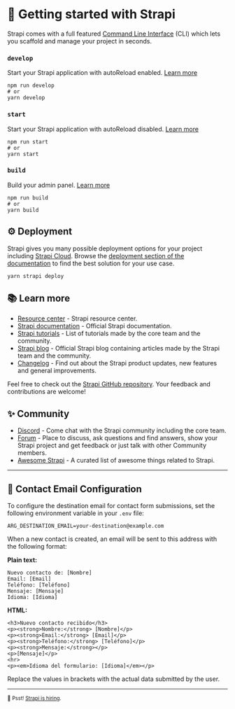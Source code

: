 # 🚀 Getting started with Strapi

Strapi comes with a full featured [Command Line Interface](https://docs.strapi.io/dev-docs/cli) (CLI) which lets you scaffold and manage your project in seconds.

### `develop`

Start your Strapi application with autoReload enabled. [Learn more](https://docs.strapi.io/dev-docs/cli#strapi-develop)

```
npm run develop
# or
yarn develop
```

### `start`

Start your Strapi application with autoReload disabled. [Learn more](https://docs.strapi.io/dev-docs/cli#strapi-start)

```
npm run start
# or
yarn start
```

### `build`

Build your admin panel. [Learn more](https://docs.strapi.io/dev-docs/cli#strapi-build)

```
npm run build
# or
yarn build
```

## ⚙️ Deployment

Strapi gives you many possible deployment options for your project including [Strapi Cloud](https://cloud.strapi.io). Browse the [deployment section of the documentation](https://docs.strapi.io/dev-docs/deployment) to find the best solution for your use case.

```
yarn strapi deploy
```

## 📚 Learn more

- [Resource center](https://strapi.io/resource-center) - Strapi resource center.
- [Strapi documentation](https://docs.strapi.io) - Official Strapi documentation.
- [Strapi tutorials](https://strapi.io/tutorials) - List of tutorials made by the core team and the community.
- [Strapi blog](https://strapi.io/blog) - Official Strapi blog containing articles made by the Strapi team and the community.
- [Changelog](https://strapi.io/changelog) - Find out about the Strapi product updates, new features and general improvements.

Feel free to check out the [Strapi GitHub repository](https://github.com/strapi/strapi). Your feedback and contributions are welcome!

## ✨ Community

- [Discord](https://discord.strapi.io) - Come chat with the Strapi community including the core team.
- [Forum](https://forum.strapi.io/) - Place to discuss, ask questions and find answers, show your Strapi project and get feedback or just talk with other Community members.
- [Awesome Strapi](https://github.com/strapi/awesome-strapi) - A curated list of awesome things related to Strapi.

---

## 📧 Contact Email Configuration

To configure the destination email for contact form submissions, set the following environment variable in your `.env` file:

```
ARG_DESTINATION_EMAIL=your-destination@example.com
```

When a new contact is created, an email will be sent to this address with the following format:

**Plain text:**

```
Nuevo contacto de: [Nombre]
Email: [Email]
Teléfono: [Teléfono]
Mensaje: [Mensaje]
Idioma: [Idioma]
```

**HTML:**

```
<h3>Nuevo contacto recibido</h3>
<p><strong>Nombre:</strong> [Nombre]</p>
<p><strong>Email:</strong> [Email]</p>
<p><strong>Teléfono:</strong> [Teléfono]</p>
<p><strong>Mensaje:</strong></p>
<p>[Mensaje]</p>
<hr>
<p><em>Idioma del formulario: [Idioma]</em></p>
```

Replace the values in brackets with the actual data submitted by the user.

---

<sub>🤫 Psst! [Strapi is hiring](https://strapi.io/careers).</sub>
